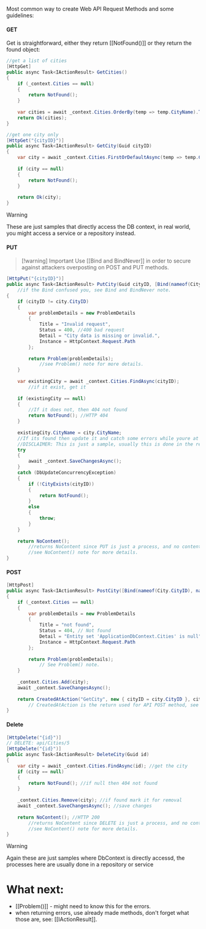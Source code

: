 Most common way to create Web API Request Methods  and some guidelines:
#### GET
Get is straightforward, either they return [[NotFound()]] or they return the found object:
```c#
//get a list of cities
[HttpGet]
public async Task<IActionResult> GetCities() 
{
	if (_context.Cities == null)
	{
		return NotFound();
	}
	
	var cities = await _context.Cities.OrderBy(temp => temp.CityName).ToListAsync(); 
	return Ok(cities); 
}

//get one city only
[HttpGet("{cityID}")]
public async Task<IActionResult> GetCity(Guid cityID)
{
	var city = await _context.Cities.FirstOrDefaultAsync(temp => temp.CityID == cityID);
	
	if (city == null)
	{
		return NotFound();
	}
	
	return Ok(city);
}
```
>[!warning]
>These are just samples that directly access the DB context, in real world, you might access a service or a repository instead.
#### PUT
>[!warning] Important
>Use [[Bind and BindNever]] in order to secure against attackers overposting on POST and PUT methods.
```c#
[HttpPut("{cityID}")]
public async Task<IActionResult> PutCity(Guid cityID, [Bind(nameof(City.CityID), nameof(City.CityName))] City city)
	//if the Bind confused you, see Bind and BindNever note.
{
	if (cityID != city.CityID) 
	{
		var problemDetails = new ProblemDetails
        {
            Title = "Invalid request",
            Status = 400, //400 bad request
            Detail = "City data is missing or invalid.",
            Instance = HttpContext.Request.Path
        };
		
		return Problem(problemDetails); 
			//see Problem() note for more details.
	}
	
	var existingCity = await _context.Cities.FindAsync(cityID);
		//if it exist, get it
		
	if (existingCity == null)
	{
		//If it does not, then 404 not found
		return NotFound(); //HTTP 404
	}
	
	existingCity.CityName = city.CityName;
	//If its found then update it and catch some errors while youre at it
	//DISCLAIMER: This is just a sample, usually this is done in the repository
	try
	{
		await _context.SaveChangesAsync();
	}
	catch (DbUpdateConcurrencyException)
	{
		if (!CityExists(cityID))
		{
			return NotFound();
		}
		else
		{
			throw;
		}
	}
	
	return NoContent();
		//returns NoContent since PUT is just a process, and no content is needed to return, only success.
		//see NoContent() note for more details.
}
```
#### POST
```c#
[HttpPost]
public async Task<IActionResult> PostCity([Bind(nameof(City.CityID), nameof(City.CityName))] City city)
{
    if (_context.Cities == null)
    {
        var problemDetails = new ProblemDetails
        {
            Title = "not found",
            Status = 404, // Not found
            Detail = "Entity set 'ApplicationDbContext.Cities' is null",
            Instance = HttpContext.Request.Path
        };
        
        return Problem(problemDetails);
	        // See Problem() note.
    }
    
    _context.Cities.Add(city);
    await _context.SaveChangesAsync();
    
    return CreatedAtAction("GetCity", new { cityID = city.CityID }, city);
	    // CreatedAtAction is the return used for API POST method, see CreatedAtAction() note for more details.
}
```
#### Delete
```c#
[HttpDelete("{id}")]
// DELETE: api/Cities/5
[HttpDelete("{id}")]
public async Task<IActionResult> DeleteCity(Guid id)
{
	var city = await _context.Cities.FindAsync(id); //get the city
	if (city == null)
	{
		return NotFound(); //if null then 404 not found
	}
	
	_context.Cities.Remove(city); //if found mark it for removal
	await _context.SaveChangesAsync(); //save changes
	
	return NoContent(); //HTTP 200
		//returns NoContent since DELETE is just a process, and no content is needed to return, only success.
		//see NoContent() note for more details.
}
```
>[!warning]
>Again these are just samples where DbContext is directly accessd, the processes here are usually done in a repository or service
# What next:
- [[Problem()]] - might need to know this for the errors.
- when returning errors, use already made methods, don't forget what those are, see: [[IActionResult]].
